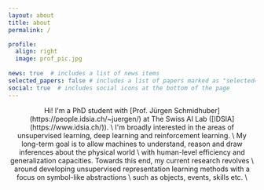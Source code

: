 ```yaml
---
layout: about
title: about
permalink: /

profile:
  align: right
  image: prof_pic.jpg
  
news: true  # includes a list of news items
selected_papers: false # includes a list of papers marked as "selected={true}"
social: true  # includes social icons at the bottom of the page
---
```




<p align="center">
  Hi! I'm a PhD student with [Prof. Jürgen Schmidhuber](https://people.idsia.ch/~juergen/) at The Swiss AI Lab ([IDSIA](https://www.idsia.ch/)). \
  I'm broadly interested in the areas of unsupervised learning, deep learning and reinforcement learning. \
  My long-term goal is to allow machines to understand, reason and draw inferences about the physical world \ 
  with human-level efficiency and generalization capacities. Towards this end, my current research revolves \
  around developing unsupervised representation learning methods with a focus on symbol-like abstractions \
  such as objects, events, skills etc. \
</p>
